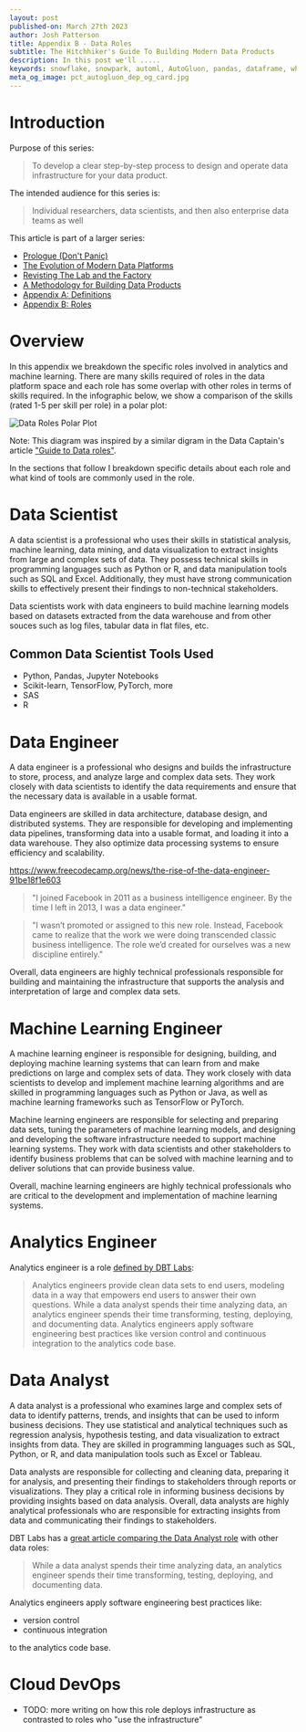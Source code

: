 ```yaml
---
layout: post
published-on: March 27th 2023
author: Josh Patterson
title: Appendix B - Data Roles
subtitle: The Hitchhiker's Guide To Building Modern Data Products
description: In this post we'll .....
keywords: snowflake, snowpark, automl, AutoGluon, pandas, dataframe, whl, pip, anaconda, dependency
meta_og_image: pct_autogluon_dep_og_card.jpg
---
```


# Introduction

Purpose of this series:

> To develop a clear step-by-step process to design and operate data infrastructure for your data product.

The intended audience for this series is:

> Individual researchers, data scientists, and then also enterprise data teams as well

This article is part of a larger series:

* [Prologue (Don't Panic)](hitchhikers_guide_modern_data_products_1_prologue.html)
* [The Evolution of Modern Data Platforms](hitchhikers_guide_modern_data_products_2_evolution_data_platforms.html)
* [Revisting The Lab and the Factory](hitchhikers_guide_modern_data_products_3_lab_and_factory_redux.html)
* [A Methodology for Building Data Products](hitchhikers_guide_modern_data_products_4_methodology_for_data_products.html)
* [Appendix A: Definitions](hitchhikers_guide_modern_data_products_5_appendix_A_definitions.html)
* [Appendix B: Roles](hitchhikers_guide_modern_data_products_6_appendix_B_roles.html)

# Overview

In this appendix we breakdown the specific roles involved in analytics and machine learning. There are many skills required of roles in the data platform space and each role has some overlap with other roles in terms of skills required. In the infographic below, we show a comparison of the skills (rated 1-5 per skill per role) in a polar plot:

![Data Roles Polar Plot](./images/polar_plot_roles_20230413.png "Data Roles Polar Plot")

Note: This diagram was inspired by a similar digram in the Data Captain's article ["Guide to Data roles"](https://www.datacaptains.com/blog/guide-to-data-roles).

In the sections that follow I breakdown specific details about each role and what kind of tools are commonly used in the role.

# Data Scientist

A data scientist is a professional who uses their skills in statistical analysis, machine learning, data mining, and data visualization to extract insights from large and complex sets of data. They possess technical skills in programming languages such as Python or R, and data manipulation tools such as SQL and Excel. Additionally, they must have strong communication skills to effectively present their findings to non-technical stakeholders.

Data scientists work with data engineers to build machine learning models based on datasets extracted from the data warehouse and from other souces such as log files, tabular data in flat files, etc.

## Common Data Scientist Tools Used

* Python, Pandas, Jupyter Notebooks
* Scikit-learn, TensorFlow, PyTorch, more
* SAS
* R

# Data Engineer

A data engineer is a professional who designs and builds the infrastructure to store, process, and analyze large and complex data sets. They work closely with data scientists to identify the data requirements and ensure that the necessary data is available in a usable format.

Data engineers are skilled in data architecture, database design, and distributed systems. They are responsible for developing and implementing data pipelines, transforming data into a usable format, and loading it into a data warehouse. They also optimize data processing systems to ensure efficiency and scalability. 


https://www.freecodecamp.org/news/the-rise-of-the-data-engineer-91be18f1e603

> "I joined Facebook in 2011 as a business intelligence engineer. By the time I left in 2013, I was a data engineer."

> "I wasn’t promoted or assigned to this new role. Instead, Facebook came to realize that the work we were doing transcended classic business intelligence. The role we’d created for ourselves was a new discipline entirely."



Overall, data engineers are highly technical professionals responsible for building and maintaining the infrastructure that supports the analysis and interpretation of large and complex data sets.

# Machine Learning Engineer

A machine learning engineer is responsible for designing, building, and deploying machine learning systems that can learn from and make predictions on large and complex sets of data. They work closely with data scientists to develop and implement machine learning algorithms and are skilled in programming languages such as Python or Java, as well as machine learning frameworks such as TensorFlow or PyTorch.

Machine learning engineers are responsible for selecting and preparing data sets, tuning the parameters of machine learning models, and designing and developing the software infrastructure needed to support machine learning systems. They work with data scientists and other stakeholders to identify business problems that can be solved with machine learning and to deliver solutions that can provide business value. 

Overall, machine learning engineers are highly technical professionals who are critical to the development and implementation of machine learning systems.

# Analytics Engineer

Analytics engineer is a role [defined by DBT Labs](https://www.getdbt.com/what-is-analytics-engineering/):

> Analytics engineers provide clean data sets to end users, modeling data in a way that empowers end users to answer their own questions. While a data analyst spends their time analyzing data, an analytics engineer spends their time transforming, testing, deploying, and documenting data. Analytics engineers apply software engineering best practices like version control and continuous integration to the analytics code base.
<!--
Specific tasks include:

* Provide clean, transformed data ready for analysis
* apply software engineering best practices to analytics code (eg., version control, testing, continuous integration)
* maintain data documentation and definitions
* train business users on how to use data visualization tools

## Common Tools used by an Analytics Engineer

* GUI tools like SSIS to build ETL pipelines
-->
# Data Analyst

A data analyst is a professional who examines large and complex sets of data to identify patterns, trends, and insights that can be used to inform business decisions. They use statistical and analytical techniques such as regression analysis, hypothesis testing, and data visualization to extract insights from data. They are skilled in programming languages such as SQL, Python, or R, and data manipulation tools such as Excel or Tableau.

Data analysts are responsible for collecting and cleaning data, preparing it for analysis, and presenting their findings to stakeholders through reports or visualizations. They play a critical role in informing business decisions by providing insights based on data analysis. Overall, data analysts are highly analytical professionals who are responsible for extracting insights from data and communicating their findings to stakeholders.

DBT Labs has a [great article comparing the Data Analyst role](https://www.getdbt.com/what-is-analytics-engineering/) with other data roles:

> While a data analyst spends their time analyzing data, an analytics engineer spends their time transforming, testing, deploying, and documenting data. 

Analytics engineers apply software engineering best practices like:

* version control
* continuous integration 

to the analytics code base.

# Cloud DevOps

* TODO: more writing on how this role deploys infrastructure as contrasted to roles who "use the infrastructure"

